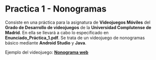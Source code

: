 # Practica 1 - Nonogramas

Consiste en una práctica para la asignatura de **Videojuegos Móviles** del **Grado de Desarrollo de videojuegos** de la **Universidad Complutense de Madrid**. En ella se llevará a cabo lo especificado en **Enunciado_Práctica_1.pdf**. Se trata de un videojuego de nonogramas básico mediante **Android Studio** y **Java**. 

Ejemplo del videojuego: [**Nonograma web**](https://es.puzzle-nonograms.com/?size=1)
